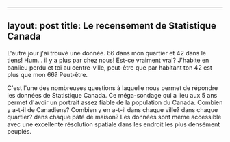 ---
layout: post
title: Le recensement de Statistique Canada
----

L'autre jour j'ai trouvé une donnée. 66 dans mon quartier et 42 dans le tiens! Hum... il y a plus par chez nous! Est-ce vraiment vrai? J'habite en banlieu perdu et toi au centre-ville, peut-être que par habitant ton 42 est plus que mon 66? Peut-être.

C'est l'une des nombreuses questions à laquelle nous permet de répondre les données de Statistique Canada. Ce méga-sondage qui a lieu aux 5 ans permet d'avoir un portrait assez fiable de la population du Canada. Combien y a-t-il de Canadiens? Combien y en a-t-il dans chaque ville? dans chaque quartier? dans chaque pâté de maison? Les données sont même accessible avec une excellente résolution spatiale dans les endroit les plus densément peuplés.






